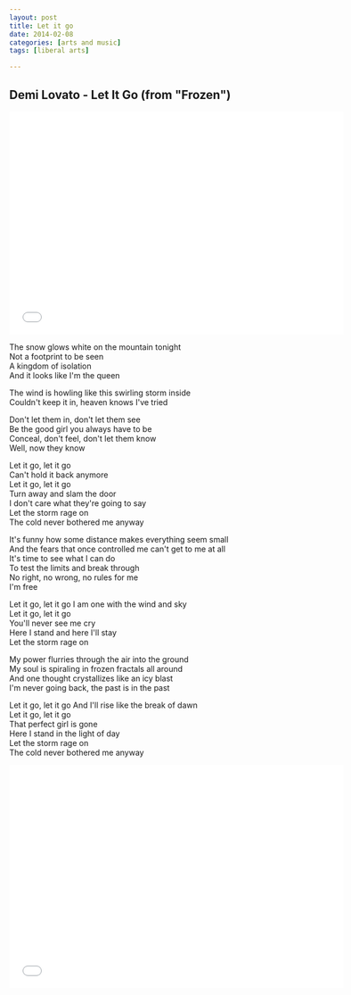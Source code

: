 ```yaml
---
layout: post
title: Let it go
date: 2014-02-08
categories: [arts and music]
tags: [liberal arts]

---
```


Demi Lovato - Let It Go (from "Frozen")
---

<iframe width="600" height="400" src="//www.youtube.com/embed/kHue-HaXXzg" frameborder="0" allowfullscreen></iframe>

The snow glows white on the mountain tonight  
Not a footprint to be seen  
A kingdom of isolation  
And it looks like I'm the queen


The wind is howling like this swirling storm inside  
Couldn't keep it in, heaven knows I've tried  

Don't let them in, don't let them see  
Be the good girl you always have to be  
Conceal, don't feel, don't let them know  
Well, now they know  

Let it go, let it go  
Can't hold it back anymore  
Let it go, let it go  
Turn away and slam the door  
I don't care what they're going to say  
Let the storm rage on  
The cold never bothered me anyway  

It's funny how some distance makes everything seem small  
And the fears that once controlled me can't get to me at all  
It's time to see what I can do  
To test the limits and break through  
No right, no wrong, no rules for me  
I'm free  

Let it go, let it go
I am one with the wind and sky  
Let it go, let it go  
You'll never see me cry  
Here I stand and here I'll stay  
Let the storm rage on  

My power flurries through the air into the ground  
My soul is spiraling in frozen fractals all around  
And one thought crystallizes like an icy blast  
I'm never going back, the past is in the past  

Let it go, let it go
And I'll rise like the break of dawn  
Let it go, let it go  
That perfect girl is gone  
Here I stand in the light of day  
Let the storm rage on  
The cold never bothered me anyway  

<iframe width="600" height="400" src="//www.youtube.com/embed/moSFlvxnbgk" frameborder="0" allowfullscreen></iframe>